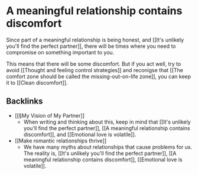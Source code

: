 # A meaningful relationship contains discomfort
Since part of a meaningful relationship is being honest, and [[It's unlikely you'll find the perfect partner]], there will be times where you need to compromise on something important to you.

This means that there will be some discomfort. But if you act well, try to avoid [[Thought and feeling control strategies]] and reconigse that [[The comfort zone should be called the missing-out-on-life zone]], you can keep it to [[Clean discomfort]].

## Backlinks
* [[§My Vision of My Partner]]
	* When writing and thinking about this, keep in mind that [[It's unlikely you'll find the perfect partner]], [[A meaningful relationship contains discomfort]], and [[Emotional love is volatile]].
* [[Make romantic relationships thrive]]
	* We have many myths about relationships that cause problems for us. The reality is, [[It's unlikely you'll find the perfect partner]], [[A meaningful relationship contains discomfort]], [[Emotional love is volatile]].

<!-- #Life -->

<!-- {BearID:AA496F08-B7F8-4B9D-98CE-9B479426A8B4-15756-000013032BC8B1BE} -->
